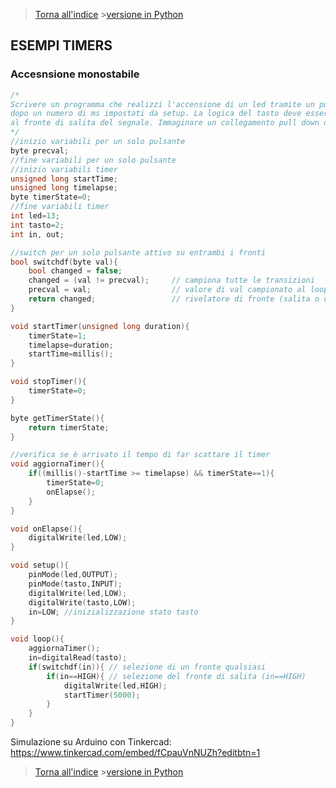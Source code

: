 >[Torna all'indice](indextimers.md) >[versione in Python](catenetimerspy.md)

## **ESEMPI TIMERS**

### **Accesnsione monostabile**

```C++
/*
Scrivere un programma che realizzi l'accensione di un led tramite un pulsante temporizzato che spegne il led 
dopo un numero di ms impostati da setup. La logica del tasto deve essere senza stato e deve essere sensibile 
al fronte di salita del segnale. Immaginare un collegamento pull down del tasto.
*/
//inizio variabili per un solo pulsante
byte precval;
//fine variabili per un solo pulsante
//inizio variabili timer
unsigned long startTime;
unsigned long timelapse;
byte timerState=0;
//fine variabili timer
int led=13;
int tasto=2;
int in, out;

//switch per un solo pulsante attivo su entrambi i fronti
bool switchdf(byte val){
	bool changed = false;
	changed = (val != precval); 	// campiona tutte le transizioni
	precval = val;              	// valore di val campionato al loop precedente 
	return changed; 				// rivelatore di fronte (salita o discesa)
}

void startTimer(unsigned long duration){
	timerState=1;
	timelapse=duration;
	startTime=millis();
}

void stopTimer(){
	timerState=0;
}

byte getTimerState(){
	return timerState;
}

//verifica se è arrivato il tempo di far scattare il timer
void aggiornaTimer(){
	if((millis()-startTime >= timelapse) && timerState==1){
		timerState=0;
		onElapse();
	}
}	

void onElapse(){
	digitalWrite(led,LOW);
}

void setup(){
	pinMode(led,OUTPUT);
	pinMode(tasto,INPUT);
	digitalWrite(led,LOW);
	digitalWrite(tasto,LOW);
	in=LOW; //inizializzazione stato tasto
}

void loop(){
	aggiornaTimer();
	in=digitalRead(tasto);
	if(switchdf(in)){ // selezione di un fronte qualsiasi
		if(in==HIGH){ // selezione del fronte di salita (in==HIGH)
			digitalWrite(led,HIGH);
			startTimer(5000);
		}
	}
}
```	
Simulazione su Arduino con Tinkercad: https://www.tinkercad.com/embed/fCpauVnNUZh?editbtn=1

>[Torna all'indice](indextimers.md) >[versione in Python](catenetimerspy.md)
